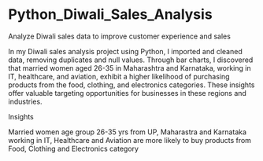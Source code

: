 # Python_Diwali_Sales_Analysis

Analyze Diwali sales data to improve customer experience and sales

In my Diwali sales analysis project using Python, I imported and cleaned data, removing duplicates and null values. Through bar charts, I discovered that married women aged 26-35 in Maharashtra and Karnataka, working in IT, healthcare, and aviation, exhibit a higher likelihood of purchasing products from the food, clothing, and electronics categories. These insights offer valuable targeting opportunities for businesses in these regions and industries.

Insights

Married women age group 26-35 yrs from UP, Maharastra and Karnataka working in IT, Healthcare and Aviation are more likely to buy products from Food, Clothing and Electronics category
